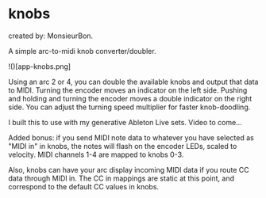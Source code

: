 # knobs

created by: MonsieurBon.

A simple arc-to-midi knob converter/doubler.

!()[app-knobs.png]

Using an arc 2 or 4, you can double the available knobs and output that data to MIDI. Turning the encoder moves an indicator on the left side. Pushing and holding and turning the encoder moves a double indicator on the right side. You can adjust the turning speed multiplier for faster knob-doodling.

I built this to use with my generative Ableton Live sets. Video to come...

Added bonus: if you send MIDI note data to whatever you have selected as "MIDI in" in knobs, the notes will flash on the encoder LEDs, scaled to velocity. MIDI channels 1-4 are mapped to knobs 0-3.

Also, knobs can have your arc display incoming MIDI data if you route CC data through MIDI in. The CC in mappings are static at this point, and correspond to the default CC values in knobs.
